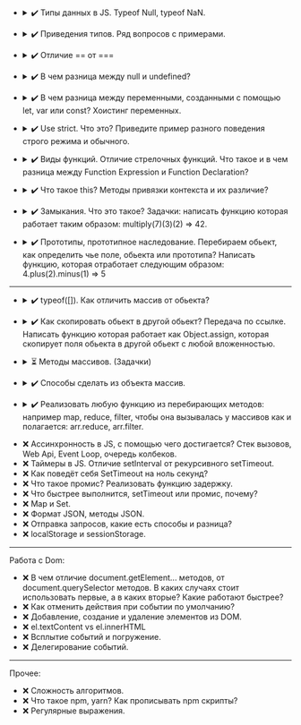 - <details>
  <summary>
     ✔️ Типы данных в JS. Typeof Null, typeof NaN.
  </summary>

  - number (Numbers, NaN, Infinity, - Infinity)
  - bigInt (Number more than 2^53)
  - string (chars sequence)
  - boolean (true, false)
  - null (special type for empty values) 
  - undefined (special type for non-defined variables)
  - object (complex type with properties (key-value))
  - symbol (type for unique ids)

  `typeof NaN` - "number"  
  `typeof Null` - "object", but it's language mistake
</details>

- <details>
  <summary>
    ✔️ Приведения типов. Ряд вопросов с примерами.
  </summary>

  - String  
  `String(value)`
    - true/false -> "true"/"false"
    - null -> "null"
    - undefined -> "undefined"
    - object -> [object Object] (except special objects like Arrays, Dates, etc.)
    - number -> number as string
  - Number  
  `Number(value)`
    - true/false -> 1/0
    - null -> 0
    - undefined -> NaN
    - string -> trims whitespaces and gets number (also "" becomes 0) or NaN if non-number symbols
    - object -> NaN (except Dates or Array with one number)
  - Boolean  
  `Boolean(value)`
    - "", 0, false, NaN, null, undefined -> false
    - other -> true
</details>

* <details>
  <summary>
    ✔️ Отличие == от ===
  </summary>

  - == 
  uses non-strict comparison with type conversion
  - ===
  uses strict comparison, different types returns false

  NB:
  ```javascript
  (null == undefined); // true
  (null === undefined); // false
  ```
</details>

* <details>
  <summary>
    ✔️ В чем разница между null и undefined?
  </summary>

  `null` - empty value  
  `undefined` - declared and not assigned variable
</details>

* <details>
  <summary>
    ✔️ В чем разница между переменными, созданными с помощью let, var или const? Хоистинг переменных.
  </summary>

  *let* and *const* may be used inside curved brackets {} where they declared and initialized (ReferenceError otherwise).
  *let* variable can be reassigned, *const* variable cannot be reassigned.  
  *var* have weird and hardly controlled behaviour, better don't use it.  

  Hoisting moves variable declarations to the top of the code. That makes possible to use variables before declaration. But hoisting does not work for initializing. Also hoisting does not working for *let* and *const*.  

  As a good rule: **always declare all variables at the beginning of every scope.**

  strict mode blocks opportunity to use variable before declaration.

</details>

* <details>
  <summary>
  ✔️ Use strict. Что это? Приведите пример разного поведения строго режима и обычного.
  </summary>

  Strict mode makes the code more secure by throwing errors in some cases, which works in standard mode.  
  Activated by using directive only at the beginning of script or function  
  `"use strict";`

  example:
  ```javascript
  str = 'str1'; // creates var str
  ```
  ```javascript
  "use strict";
  str = 'str2'; // cause error
  ```

  List of differences:
    - Using a variable/object, without declaring it, is not allowed
    - Assignment to a non-writable global is not allowed
    - Deleting a variable/object/function is not allowed
    - Duplicating a parameter name(functions)/a property name(objects) is not allowed
    - Octal numeric literals and escape characters are not allowed
    - Writing to a read-only/get-only property of objects is not allowed:
    - Deleting an undeletable property is not allowed
    - The with statement is not allowed
    - Words that can **not** be used as variable:
      - eval
      - arguments
      - implements
      - interface
      - let
      - package
      - private
      - protected
      - public
      - static
      - yield 
</details>

* <details>
  <summary>
    ✔️ Виды функций. Отличие стрелочных функций. Что такое и в чем разница между Function Expression и Function Declaration?
  </summary>

  There are two types of functions based on their creation:
  - Function Declaration
  - Function Expression

  The table below shows the difference:
  | Feature | Function Declaration | Function Expression |
  | --- |:---:| :---:|
  | Function need name (can't be anonymous)  | ✔️ | ❌ |
  | Hoisting | ✔️ | ❌ |
  | Global scoped | ✔️ | ❌ |
  | IIFE (immediately invoked function expressions) | ❌ | ✔️ |
  
   Examples:
   ```javascript
  // Function Declaration
  function doSomething() {
    // code
  };
  // Function Expression
  const doSomething = function() {
    // code
  };
  ```

  Arrow function it's shorthand for Function Expression  
  ```javascript
  const doSomething = function() {/*code*/}; // Standard function expression
  const doSomething = () => {/*code*/}; // Arrow function expression
  ```

</details>

* <details>
  <summary>
    ✔️ Что такое this? Методы привязки контекста и их различие?
  </summary>

  `this` is a reference to the object itself, from which it is called.
  Behaviour depends on where it uses:

  | Place | Reference |
  | :---: |:---:|
  | method  | owner object |
  | global | global object |
  | function | global object (non-strict) /	undefined (strict) |
  | arrow function | keeps previous context |
  | event | element (which have attached event) |
  
  Also, there are methods `call()` and `apply()`.
  They can be used to replace the default `this` object with a given as parameter.
  `bind()` method allows copy function with replaced `this`, that works only once (can’t be replaced again after first `bind()`)

</details>

* <details>
  <summary>
    ✔️ Замыкания. Что это такое? Задачки: написать функцию которая работает таким образом: multiply(7)(3)(2) => 42.
  </summary>

  The `closure` is an instrument to define inner and outer function context. It gives opportunity for a function to get access to outer scope and keep in memory inner scope.

  NB: If there are variables with the same name in outer and inner function scope, function priors inner variable, when it calls (way from inner scope to global scope)

  function:
  ```
  function multiply(number) {
    let savedNumber = 1

    function multiplyBase(num) {
      savedNumber *= num
      return multiplyBase
    }

    multiplyBase.toString = () => savedNumber
  
    return multiplyBase(number);
  }
  ```

</details>

* <details>
  <summary>
    ✔️ Прототипы, прототипное наследование. Перебираем обьект, как определить чье поле, обьекта или прототипа? Написать функцию, которая отработает следующим образом: 4.plus(2).minus(1) => 5
  </summary>

  A `prototype` is an object that grants properties and methods for derivative object. Class inheritance implemented in JavaScript via `prototype inheritance`. Prototypes form a chain till they reach `null` as final link.

  Method `hasOwnProperty()` allow to determine is a given property own or belongs to prototype.  
  The usage `for .. in` cycle combined with `hasOwnProperty()` method might be handy, for example:
  ```javascript
  function determineObjectOwnProps(obj){
    const props = [];
    for (const prop in obj) {
      props.push({property: prop, own: obj.hasOwnProperty(prop)})
    }
    console.table(props);
  }
  ```
  For getting array of own keys might be used `Object.keys()` or `Object.getOwnPropertyNames()` methods.

  For implementing `4.plus(2).minus(1)` we should modify `Number` prototype with additional methods `plus` and `minus`, but the number must be wrapped in the brackets `()` for correct working.
  ```javascript
  Number.prototype.plus = function(num) {return this + num}
  Number.prototype.minus = function(num) {return this - num}
  console.log((4).plus(2).minus(1))
  console.log((120).minus(79).plus(6))
  ```

</details>

---
* <details>
  <summary>
    ✔️ typeof([]). Как отличить массив от обьекта?
  </summary>

  `typeof([])` returns `object`.
  In this case might be used `Array.isArray()` method
  ```javascript
  console.log(Array.isArray([]))
  console.log(Array.isArray({}))
  ```

</details>

* <details>
  <summary>
    ✔️ Как скопировать обьект в другой обьект? Передача по ссылке. Написать функцию которая работает как Object.assign, которая скопирует поля обьекта в другой обьект с любой вложенностью.
  </summary>

  The easiest way for object copying is method `Object.assign()`, but it does not work properly with nested objects (all nested objects keeps links)

  There are different ways for deep copying: using special libraries or using `JSON.parse(JSON.stringify())`.  
  Also, there is an option to write recursive function:
  ```javascript
  function deepCopy(obj) {
    if (typeof obj === 'object' || obj === null) {
      const objCopy = {};
      Object.keys(obj).forEach(prop => {
        objCopy[prop] = deepCopy(obj[prop])
      })
      return objCopy;
    } else if (Array.isArray(obj)) {
      return objCopy = obj.map(elem => {
        return deepCopy(elem);
      });
    } else {
      return obj;
    }
  }
  ```

</details>

* <details>
  <summary>
    ⏳ Методы массивов. (Задачки)
  </summary>

  list of exersises:
  http://sinyakov.com/frontend/problems.html

  <details>
    <summary>
      ✔️ sum-of-positive
    </summary>

    Description:  
    You get an array of numbers, return the sum of all of the positives ones.

    Example [1,-4,7,12] => 1 + 7 + 12 = 20

    Note: if there is nothing to sum, the sum is default to 0.

    Solution:  
    ```javascript
    function positiveSum(arr) {
      return arr.reduce((acc, elem) => {
        return elem > 0 ? acc + elem : acc
      }, 0)
    }
    ```

  </details>

  <details>
    <summary>
      ✔️ shortest-word
    </summary>

    Description:  
    Simple, given a string of words, return the length of the shortest word(s).

    String will never be empty and you do not need to account for different data types.



    Solution:  
    ```javascript
    function findShort(s) {
      return s.split(" ").reduce((minLength, word) => Math.min(minLength, word.length), Infinity);
    }
    ```

  </details>

   <details>
    <summary>
      ✔️ list-filtering
    </summary>

    Description:  
    In this kata you will create a function that takes a list of non-negative integers and strings and returns a new list with the strings filtered out.

    Example:  
    `filter_list([1,2,'a','b']) == [1,2]`  
    `filter_list([1,'a','b',0,15]) == [1,0,15]`  
    `filter_list([1,2,'aasf','1','123',123]) == [1,2,123]`
    
    Solution:  
    ```javascript
    function filter_list(l) {
      return l.filter(elem => typeof elem === 'number')
    }
    ```

  </details>

  <details>
    <summary>
      ✔️ square-every-digit
    </summary>

    Description:  
    Welcome. In this kata, you are asked to square every digit of a number and concatenate them.

    For example, if we run 9119 through the function, 811181 will come out, because 9<sup>2</sup> is 81 and 1<sup>2</sup> is 1.

    Note: The function accepts an integer and returns an integer

    Solution:  
    ```javascript
    function squareDigits(num) {
      return Number(String(num).split('').map(num => num * num).join(''));
    }
    ```

  </details>

  <details>
    <summary>
      ✔️ Build a square
    </summary>

    Description:  
    I will give you an integer. Give me back a shape that is as long and wide as the integer. The integer will be a whole number between 1 and 50.

    Example  
    `n = 3`, so I expect a 3x3 square back just like below as a string:

    +++  
    +++  
    +++

    Solution:  
    ```javascript
    function generateShape(integer) {
      return ('+'.repeat(integer) + '\n').repeat(integer - 1) + '+'.repeat(integer);
    }
    ```

  </details>

  <details>
    <summary>
      ✔️ Friend or Foe
    </summary>

    Description:  
    Make a program that filters a list of strings and returns a list with only your friends name in it.

    If a name has exactly 4 letters in it, you can be sure that it has to be a friend of yours! Otherwise, you can be sure he's not...

    Ex: Input = ["Ryan", "Kieran", "Jason", "Yous"], Output = ["Ryan", "Yous"]

    i.e.

    ```
    friend ["Ryan", "Kieran", "Mark"] `shouldBe` ["Ryan", "Mark"]
    ```
    Note: keep the original order of the names in the output.    

    Solution:  
    ```javascript
    function friend(friends) {
      return friends.filter(name => name.length === 4);
    }
    ```

  </details>

  <details>
    <summary>
      ✔️ Vowel Count
    </summary>

    Description:  
    Return the number (count) of vowels in the given string.

    We will consider `a, e, i, o, u` as vowels for this Kata (but not `y`).

    The input string will only consist of lower case letters and/or spaces.

    Solution:  
    ```javascript
    function getCount(str) {
      var vowelsCount = 0;

      str.split('').forEach(symbol => vowelsCount = vowelsCount + ['a', 'e', 'i', 'o', 'u'].includes(symbol));

      return vowelsCount;
    }
    ```

  </details>

  <details>
    <summary>
      ✔️ playing-with-digits
    </summary>

    Description:  
    Some numbers have funny properties. For example:

    `89 --> 8¹ + 9² = 89 * 1`

    `695 --> 6² + 9³ + 5⁴= 1390 = 695 * 2`

    `46288 --> 4³ + 6⁴+ 2⁵ + 8⁶ + 8⁷ = 2360688 = 46288 * 51`

    Given a positive integer n written as abcd... (a, b, c, d... being digits) and a positive integer p

    - we want to find a positive integer k, if it exists, such as the sum of the digits of n taken to the successive powers of p is equal to k * n.
    In other words:

    `Is there an integer k such as : (a ^ p + b ^ (p+1) + c ^(p+2) + d ^ (p+3) + ...) = n * k`

    If it is the case we will return k, if not return -1.

    Note: n and p will always be given as strictly positive integers.
    ```
    digPow(89, 1) should return 1 since 8¹ + 9² = 89 = 89 * 1
    digPow(92, 1) should return -1 since there is no k such as 9¹ + 2² equals 92 * k
    digPow(695, 2) should return 2 since 6² + 9³ + 5⁴= 1390 = 695 * 2
    digPow(46288, 3) should return 51 since 4³ + 6⁴+ 2⁵ + 8⁶ + 8⁷ = 2360688 = 46288 * 51
    ```

    Solution:  
    ```javascript
    function digPow(n, p) {
      const sumOfPows = Array.from(String(n), Number).reduce((sum, digit, index) => sum + digit ** (index + p), 0);
      return sumOfPows % n === 0 ? sumOfPows / n : -1
    }
    ```

  </details>

  <details>
    <summary>
      ✔️ array-dot-diff
    </summary>

    Description:  
    Your goal in this kata is to implement a difference function, which subtracts one list from another and returns the result.

    It should remove all values from list a, which are present in list b.  
    `arrayDiff([1,2],[1]) == [2]`  
    If a value is present in b, all of its occurrences must be removed from the other:  
    `arrayDiff([1,2,2,2,3],[2]) == [1,3]`  

    Solution:  
    ```javascript
    function arrayDiff(a, b) {
      return a.filter(elem => !b.includes(elem))
    }    
    ```

  </details>

  <details>
    <summary>
      ✔️ find-the-capitals-1
    </summary>

    Description:  
    Write a function that takes a single string (word) as argument. The function must return an ordered list containing the indexes of all capital letters in the string.

    Example:  
    `Test.assertSimilar( capitals('CodEWaRs'), [0,3,4,6] );`

    Solution:  
    ```javascript
    var capitals = function (word) {
      return word.split('').map((symbol, index) => symbol.match(/[A-Z]/g) ? index : -1).filter(index => index >= 0);
    };
    ```

  </details>

  <details>
    <summary>
      ✔️ insert-dashes
    </summary>

    Description:  
    Write a function insertDash(num)/InsertDash(int num) that will insert dashes ('-') between each two odd numbers in num. For example: if num is 454793 the output should be 4547-9-3. Don't count zero as an odd number.

    Note that the number will always be non-negative (>= 0).

    Solution:  
    ```javascript
    function insertDash(num) {
      const regex = /([1|3|5|7|9])([1|3|5|7|9])/g
      return String(num).replace(regex, "$1-$2").replace(regex, "$1-$2")
    }

    ```

  </details>

  <details>
    <summary>
      ✔️ Count the smiley faces
    </summary>

    Description:  
    Given an array (arr) as an argument complete the function countSmileys that should return the total number of smiling faces.

    Rules for a smiling face:

    Each smiley face must contain a valid pair of eyes. Eyes can be marked as : or ;
    A smiley face can have a nose but it does not have to. Valid characters for a nose are - or ~
    Every smiling face must have a smiling mouth that should be marked with either ) or D
    No additional characters are allowed except for those mentioned.

    Valid smiley face examples: `:) :D ;-D :~)`
    Invalid smiley faces: `;( :> :} :]`

    Example  
    ``` 
    countSmileys([':)', ';(', ';}', ':-D']);       // should return 2;
    countSmileys([';D', ':-(', ':-)', ';~)']);     // should return 3;
    countSmileys([';]', ':[', ';*', ':$', ';-D']); // should return 1;
    ```
    Note  
    In case of an empty array return 0. You will not be tested with invalid input (input will always be an array). Order of the face (eyes, nose, mouth) elements will always be the same.

    Solution:  
    ```javascript
    function countSmileys(arr) {
      return arr.filter(face => face.match(/(\:|\;)(\-|\~)?(\)|D)/)).length
    }
    ```

  </details>

  <details>
    <summary>
      ✔️ homogenous-arrays
    </summary>

    Description:  
    Challenge:

    Given a two-dimensional array, return a new array which carries over only those arrays from the original, which were not empty and whose items are all of the same type (i.e. homogenous). For simplicity, the arrays inside the array will only contain characters and integers.

    Example:

    Given [[1, 5, 4], ['a', 3, 5], ['b'], [], ['1', 2, 3]], your function should return [[1, 5, 4], ['b']].

    Addendum:

    Please keep in mind that for this kata, we assume that empty arrays are not homogenous.

    The resultant arrays should be in the order they were originally in and should not have its values changed.

    No implicit type casting is allowed. A subarray [1, '2'] would be considered illegal and should be filtered out.

    
    Solution:  
    ```javascript
    function filterHomogenous(arrays) {
      return arrays.filter(arr => arr.length > 0 && arr.map(elem => typeof elem).every((val, i , arr) => val === arr[0] ));
    }
    ```

  </details>

  <details>
    <summary>
      ✔️ lottery-ticket
    </summary>

    Description:  
    Time to win the lottery!

    Given a lottery ticket (ticket), represented by an array of 2-value arrays, you must find out if you've won the jackpot. Example ticket:

    ```
    [ [ 'ABC', 65 ], [ 'HGR', 74 ], [ 'BYHT', 74 ] ]
    ```
    To do this, you must first count the 'mini-wins' on your ticket. Each sub array has both a string and a number within it. If the character code of any of the characters in the string matches the number, you get a mini win. Note you can only have one mini win per sub array.

    Once you have counted all of your mini wins, compare that number to the other input provided (win). If your total is more than or equal to (win), return 'Winner!'. Else return 'Loser!'.

    All inputs will be in the correct format. Strings on tickets are not always the same length.

    Solution:  
    ```javascript
    function bingo(tickets, win) {
      return tickets.map(ticket => ticket[0].split('').some(char => char.charCodeAt(0) === ticket[1]) ? true : false).filter(res => res === true).length >= win ? 'Winner!' : 'Loser!'
    }
    ```

  </details>

  <details>
    <summary>
      ✔️ row-weights
    </summary>

    Description:  
    Scenario  
    Several people are standing in a row divided into two teams. The first person goes into team 1, the second goes into team 2, the third goes into team 1, and so on.

    Task  
    Given an array of positive integers (the weights of the people), return a new array/tuple of two integers, where the first one is the total weight of team 1, and the second one is the total weight of team 2.

    Notes  
    Array size is at least 1.
    All numbers will be positive.
    Input >> Output Examples
    ```
    rowWeights([13, 27, 49])  ==>  return (62, 27)
    ```
    Explanation:  
    The first element 62 is the total weight of team 1, and the second element 27 is the total weight of team 2.
    ```
    rowWeights([50, 60, 70, 80])  ==>  return (120, 140)
    ```
    Explanation:  
    The first element 120 is the total weight of team 1, and the second element 140 is the total weight of team 2.

    ```
    rowWeights([80])  ==>  return (80, 0)
    ```
    Explanation:  
    The first element 80 is the total weight of team 1, and the second element 0 is the total weight of team 2.

    Solution:  
    ```javascript
    function rowWeights(array) {
      return array.reduce((result, value, index) => result.map((team, i) => index % 2 === i ? team + value : team), [0, 0])
    }
    ```

  </details>

  <details>
    <summary>
      ✔️ scrolling-text
    </summary>

    Description:  
    Let's create some scrolling text!

    Your task is to complete the function which takes a string, and returns an array with all possible rotations of the given string, in uppercase.

    Example
    `scrollingText("codewars")` should return:
    ```
    [ "CODEWARS",
      "ODEWARSC",
      "DEWARSCO",
      "EWARSCOD",
      "WARSCODE",
      "ARSCODEW",
      "RSCODEWA",
      "SCODEWAR" ]
    ```
    Good luck!

    Solution:  
    ```javascript
    function scrollingText(text) {
      return [...Array(text.length)].map((str, i) => (text.slice(i) + text.slice(0, i)).toUpperCase())
    }
    ```

  </details>

  <details>
    <summary>
      ✔️ zipwith
    </summary>

    Description:  
    Implement zipWith  
    zipWith takes a function and two arrays and zips the arrays together, applying the function to every pair of values.  
    The function value is one new array.

    If the arrays are of unequal length, the output will only be as long as the shorter one.
    (Values of the longer array are simply not used.)

    Inputs should not be modified.

    Examples
    ```javascript
    zipWith( Math.pow, [10,10,10,10], [0,1,2,3] )      =>  [1,10,100,1000]
    zipWith( Math.max, [1,4,7,1,4,7], [4,7,1,4,7,1] )  =>  [4,7,7,4,7,7]

    zipWith( function(a,b) { return a+b; }, [0,1,2,3], [0,1,2,3] )  =>  [0,2,4,6]  Both forms are valid.
    zipWith( (a,b) => a+b, [0,1,2,3], [0,1,2,3] )  =>  [0,2,4,6]  Both are functions.
    ```
    Input validation  
    Assume all input is valid.

    Solution:  
    ```javascript
    function zipWith(fn,a0,a1) {
      return [...Array(Math.min(a0.length, a1.length))].map((el, i) => fn(a0[i], a1[i]));
    }
    ```

  </details>

  <details>
    <summary>
      ✔️ beginner-lost-without-a-map
    </summary>

    Description:  
    Given an array of integers, return a new array with each value doubled.

    For example:

    `[1, 2, 3] --> [2, 4, 6]`

    For the beginner, try to use the map method - it comes in very handy quite a lot so is a good one to know.

    Solution:  
    ```javascript
    function maps(x){
      return x.map(num => num * 2);
    }
    ```

  </details>

  <details>
    <summary>
      ✔️ array-plus-array
    </summary>

    Description:  
    I'm new to coding and now I want to get the sum of two arrays...actually the sum of all their elements. I'll appreciate for your help.

    P.S. Each array includes only integer numbers. Output is a number too.

    Solution:  
    ```javascript
    
    ```

  </details>

  <details>
    <summary>
      ✔️ array-plus-array
    </summary>

    Description:  
    I'm new to coding and now I want to get the sum of two arrays...actually the sum of all their elements. I'll appreciate for your help.

    P.S. Each array includes only integer numbers. Output is a number too.

    Solution:  
    ```javascript
    function arrayPlusArray(arr1, arr2) {
      return arr1.concat(arr2).reduce((sum, el) => sum + el, 0)
    }
    ```

  </details>

  <details>
    <summary>
      ✔️ is-every-value-in-the-array-an-array
    </summary>

    Description:  
    Is every value in the array an array?

    This should only test the second array dimension of the array. The values of the nested arrays don't have to be arrays.

    Examples:
    ```
    [[1],[2]] => true
    ['1','2'] => false
    [{1:1},{2:2}] => false
    ```

    Solution:  
    ```javascript
    const arrCheck = arr => arr.every(el => Array.isArray(el))
    ```

  </details>

  <details>
    <summary>
      ✔️ make-a-square-box
    </summary>

    Description:  
    Easy; Make a box
    Given a number as a parameter, return an array containing strings which form a box.
    Like this:

    n = 5
    ```
    [
      '-----',
      '-   -',
      '-   -',
      '-   -',
      '-----'
    ]
    ```
    n = 3
    ```
    [
      '---',
      '- -',
      '---'
    ]
    ```

    Solution:  
    ```javascript
    function box(num) {
      return [...Array(num)].map((el, i) => i === 0 || i === num - 1 ? '-'.repeat(num) : `-${' '.repeat(num - 2)}-`);
    }
    ```

  </details>

  <details>
    <summary>
      ✔️ magic-index
    </summary>

    Description:  
    A magic index in an array A[1...n-1] is defined to be an index such that A[i] = i. Given a sorted array of distinct integers, write a method to find a magic index, if one exists, in array A.

    ```
    findMagic([-20,-10,2,10,20]); // Returns 2
    ```

    Solution:  
    ```javascript
    function findMagic(arr){  
      const magicNum = arr.filter((el,i) => el === i)[0]
      return magicNum ? magicNum : -1
    }
    ```

  </details>

  <details>
    <summary>
      ✔️ flatten-and-sort-an-array
    </summary>

    Description:  

    Given a two-dimensional array of integers, return the flattened version of the array with all the integers in the sorted (ascending) order.

    Example:

    Given [[3, 2, 1], [4, 6, 5], [], [9, 7, 8]], your function should return [1, 2, 3, 4, 5, 6, 7, 8, 9].

    Addendum:

    Please, keep in mind, that JavaScript is by default sorting objects alphabetically. For more information, please consult:

    http://stackoverflow.com/questions/6093874/why-doesnt-the-sort-function-of-javascript-work-well

    Solution:  
    ```javascript
    function flattenAndSort(array) {
      return [].concat(...array).sort((a,b) => a-b > 0 ? 1 : -1);
    }
    ```

  </details>

  <details>
    <summary>
      ✔️ Two Sum
    </summary>

    Description:  
    Write a function that takes an array of numbers (integers for the tests) and a target number. It should find two different items in the array that, when added together, give the target value. The indices of these items should then be returned in a tuple like so: (index1, index2).

    For the purposes of this kata, some tests may have multiple answers; any valid solutions will be accepted.

    The input will always be valid (numbers will be an array of length 2 or greater, and all of the items will be numbers; target will always be the sum of two different items from that array).

    Based on: http://oj.leetcode.com/problems/two-sum/
    ```
    twoSum [1, 2, 3] 4 === (0, 2)
    ```

    Solution:  
    ```javascript
    function twoSum(numbers, target) {
      for (const [i1, el1] of numbers.entries()) {
        const checkResult = numbers.findIndex((el2, i2) => el1 + el2 === target && i2 !== i1)
        if (checkResult !== -1) {
          return [i1, checkResult]
        }
      }
    }
    ```

  </details>

  <details>
    <summary>
      ✔️ Length of missing array
    </summary>

    Description:  
    You get an array of arrays.  
    If you sort the arrays by their length, you will see, that their length-values are consecutive.
    But one array is missing!


    You have to write a method, that return the length of the missing array.
    ```
    Example:
    [[1, 2], [4, 5, 1, 1], [1], [5, 6, 7, 8, 9]] --> 3
    ```

    If the array of arrays is null/nil or empty, the method should return 0.

    When an array in the array is null or empty, the method should return 0 too!
    There will always be a missing element and its length will be always between the given arrays.

    Have fun coding it and please don't forget to vote and rank this kata! :-)

    I have created other katas. Have a look if you like coding and challenges.

    Solution:  
    ```javascript
    function getLengthOfMissingArray(arrayOfArrays) {
      if (!arrayOfArrays || arrayOfArrays.some(arr => !arr)) {
        return 0;
      }
      const sortedArray = arrayOfArrays.sort((a, b) => a.length - b.length);
      const minLength = sortedArray[0] && sortedArray[0].length;
      if (minLength) {
        return sortedArray.map((arr, i) => arr.length - i - minLength).findIndex(el => el === 1) + minLength;
      } else {
        return 0;
      }
    }
    ```

  </details>

  <details>
    <summary>
      ✔️ Data Reverse
    </summary>

    Description:  
    A stream of data is received and needs to be reversed.

    Each segment is 8 bits long, meaning the order of these segments needs to be reversed, for example:

    ```
    11111111  00000000  00001111  10101010
    (byte1)   (byte2)   (byte3)   (byte4)
    ```
    should become:
    ```
    10101010  00001111  00000000  11111111
    (byte4)   (byte3)   (byte2)   (byte1)
    ```
    The total number of bits will always be a multiple of 8.

    The data is given in an array as such:
    ```
    [1,1,1,1,1,1,1,1,0,0,0,0,0,0,0,0,0,0,0,0,1,1,1,1,1,0,1,0,1,0,1,0]
    ```
    Note: In the C and NASM languages you are given the third parameter which is the number of segment blocks.

    Solution:  
    ```javascript
    function dataReverse(data) {
      let resultArr = [];
      for (let i = data.length / 8; i > 0; i--) {
        resultArr = resultArr.concat(data.slice((i - 1) * 8, i * 8));
      }
      return resultArr
    }
    ```

  </details>

  <details>
    <summary>
      ✔️ Duplicate Encoder
    </summary>

    Description:  
    The goal of this exercise is to convert a string to a new string where each character in the new string is `"("` if that character appears only once in the original string, or `")"` if that character appears more than once in the original string. Ignore capitalization when determining if a character is a duplicate.

    Examples
    ```
    "din"      =>  "((("
    "recede"   =>  "()()()"
    "Success"  =>  ")())())"
    "(( @"     =>  "))((" 
    ```
    Notes

    Assertion messages may be unclear about what they display in some languages. If you read "...It Should encode XXX", the "XXX" is the expected result, not the input!

    Solution:  
    ```javascript
    function duplicateEncode(word) {
      return word.split('').map((letter, i) => (word.slice(0, i) + word.slice(i + 1)).toLowerCase().includes(letter.toLowerCase()) ? ')' : '(').join('');
    }
    ```

  </details>

  <details>
    <summary>
      ✔️ Alternate capitalization
    </summary>

    Description:  
    Given a string, capitalize the letters that occupy even indexes and odd indexes separately, and return as shown below. Index `0` will be considered even.

    For example, `capitalize("abcdef") = ['AbCdEf', 'aBcDeF']`. See test cases for more examples.

    The input will be a lowercase string with no spaces.

    Good luck!

    Solution:  
    ```javascript
    function capitalize(s) {
      return [
        s.split('').map((letter, i) => i % 2 ? letter : letter.toUpperCase()).join(''),
        s.split('').map((letter, i) => i % 2 ? letter.toUpperCase() : letter).join('')
      ];
    };
    ```

  </details>

  <details>
    <summary>
      ✔️ Sort the odd
    </summary>

    Description:  
    You have an array of numbers.
    Your task is to sort ascending odd numbers but even numbers must be on their places.

    Zero isn't an odd number and you don't need to move it. If you have an empty array, you need to return it.

    Example
    ```
    sortArray([5, 3, 2, 8, 1, 4]) == [1, 3, 2, 8, 5, 4]
    ```
    Solution:  
    ```javascript
    function sortArray(array) {
      const oddNumbers = array.filter(num => num % 2).sort((a, b) => a - b);
      let oddIndex = 0;
      return array.map(num => {
        if (num % 2) {
          oddIndex++
          return oddNumbers[oddIndex - 1]
        } else {
          return num
        }
      })
    }
    ```

  </details>

  <details>
    <summary>
      ✔️ Format a string of names like "Bart, Lisa & Maggie"
    </summary>

    Description:  
    Given: an array containing hashes of names

    Return: a string formatted as a list of names separated by commas except for the last two names, which should be separated by an ampersand.

    Example:
    ```
    list([ {name: 'Bart'}, {name: 'Lisa'}, {name: 'Maggie'} ])
    // returns 'Bart, Lisa & Maggie'

    list([ {name: 'Bart'}, {name: 'Lisa'} ])
    // returns 'Bart & Lisa'

    list([ {name: 'Bart'} ])
    // returns 'Bart'

    list([])
    // returns ''
    ```
    Note: all the hashes are pre-validated and will only contain A-Z, a-z, '-' and '.'.

    Solution:  
    ```javascript
    function list(names) {
      return names.reduce((res, elem, i) => res = `${res}${i === 0 ? '' : i === names.length - 1 ? ' & ' : ', '}${elem.name}`, '')
    }
    ```

  </details>

  <details>
    <summary>
      ✔️ Proof Read
    </summary>

    Description:  
    You've just finished writing the last chapter for your novel when a virus suddenly infects your document. It has swapped the 'i's and 'e's in 'ei' words and capitalised random letters. Write a function which will:

    a) remove the spelling errors in 'ei' words. (Example of 'ei' words: their, caffeine, deceive, weight)

    b) only capitalise the first letter of each sentence. Make sure the rest of the sentence is in lower case.

    Example: He haD iEght ShOTs of CAffIEne. --> He had eight shots of caffeine.

    Solution:  
    ```javascript
    function proofread(str) {
      return str.toLowerCase().replace(/ie/ig, 'ei').replace(/(^|[!?.]\s+)([a-z])/g, (m, g1, g2) => g1 + g2.toUpperCase());
    }
    ```

  </details>

  <details>
    <summary>
      ✔️ Simple Fun #79: Delete a Digit
    </summary>

    Description:  
    Task  
    Given an integer `n`, find the maximal number you can obtain by deleting exactly one digit of the given number.

    Example
    For `n = 152`, the output should be `52`;

    For `n = 1001`, the output should be `101`.

    Input/Output
    `[input]` integer `n`

    Constraints: `10 ≤ n ≤ 1000000`.

    `[output]` an integer

    Solution:  
    ```javascript
    function deleteDigit(n) {
      return Math.max(...[...String(n)].map((el, i, arr) => Number(arr.filter((dig, index) => index !== i).join(''))));
    }
    ```

  </details>

  <details>
    <summary>
      ✔️ Equal Sides Of An Array
    </summary>

    Description:  
    You are going to be given an array of integers. Your job is to take that array and find an index N where the sum of the integers to the left of N is equal to the sum of the integers to the right of N. If there is no index that would make this happen, return `-1`.

    For example:

    Let's say you are given the array `{1,2,3,4,3,2,1}`: Your function will return the index 3, because at the 3rd position of the array, the sum of left side of the index (`{1,2,3}`) and the sum of the right side of the index (`{3,2,1}`) both equal `6`.

    Let's look at another one.
    You are given the array `{1,100,50,-51,1,1}`: Your function will return the index `1`, because at the 1st position of the array, the sum of left side of the index (`{1}`) and the sum of the right side of the index (`{50,-51,1,1}`) both equal `1`.

    Last one:  
    You are given the array `{20,10,-80,10,10,15,35}`
    At index 0 the left side is `{}`
    The right side is `{10,-80,10,10,15,35}`
    They both are equal to `0` when added. (Empty arrays are equal to 0 in this problem)
    Index 0 is the place where the left side and right side are equal.

    Note: Please remember that in most programming/scripting languages the index of an array starts at 0.

    Input:  
    An integer array of length `0 < arr < 1000`. The numbers in the array can be any integer positive or negative.

    Output:  
    The lowest index `N` where the side to the left of `N` is equal to the side to the right of `N`. If you do not find an index that fits these rules, then you will return `-1`.

    Note:  
    If you are given an array with multiple answers, return the lowest correct index.

    Solution:  
    ```javascript
    function findEvenIndex(arr) {
      const arrSum = (array) => array.reduce((sum, el) => sum + el, 0)
      return arr.findIndex((el, i, arr) => arrSum(arr.slice(0, i)) === arrSum(arr.slice(i + 1)))
    }
    ```

  </details>

  <details>
    <summary>
      ✔️ Easy Balance Checking
    </summary>

    Description:  
    You are given a (small) check book as a - sometimes - cluttered (by non-alphanumeric characters) string:

    ```
    "1000.00
    125 Market 125.45
    126 Hardware 34.95
    127 Video 7.45
    128 Book 14.32
    129 Gasoline 16.10"
    The first line shows the original balance. Each other line (when not blank) gives information: check number, category, check amount.
    ```
    First you have to clean the lines keeping only letters, digits, dots and spaces.

    Then return a report as a string (underscores show spaces -- don't put them in your solution. They are there so you can see them and how many of them you need to have):
    ```
    "Original_Balance:_1000.00
    125_Market_125.45_Balance_874.55
    126_Hardware_34.95_Balance_839.60
    127_Video_7.45_Balance_832.15
    128_Book_14.32_Balance_817.83
    129_Gasoline_16.10_Balance_801.73
    Total_expense__198.27
    Average_expense__39.65"
    On each line of the report you have to add the new balance and then in the last two lines the total expense and the average expense. So as not to have a too long result string we don't ask for a properly formatted result.
    ```
    Notes  
    - It may happen that one (or more) line(s) is (are) blank.
    - Round to 2 decimals your results.
    - The line separator of results may depend on the language `\n` or `\r\n`. See examples in the "Sample tests".
    - R language: Don't use R's base function "mean()" that could give results slightly different from expected ones.

    Solution:  
    ```javascript
    function balance(book) {
      const normNum = (str) => Number(str).toFixed(2);
      return book
        .replace(/[^\w|^\.|^\s]/g, '')
        .split('\n')
        .filter(el => el.length > 0)
        .reduce((dataObj, el, i, arr) => {
          if (i === 0) {
            dataObj.text = `Original Balance: ${el}\r\n`;
            dataObj.originalBalance = normNum(el);
            dataObj.currentBalance = normNum(el);
          } else {
            const rowAsArr = el.split(' ');
            rowAsArr[2] = normNum(rowAsArr[2]);
            dataObj.currentBalance = normNum(dataObj.currentBalance - rowAsArr[2]);
            dataObj.text += `${rowAsArr.join(' ')} Balance ${dataObj.currentBalance}\r\n`;
            if (i === arr.length - 1) {
              dataObj.text += `Total expense  ${normNum(dataObj.originalBalance - dataObj.currentBalance)}\r\n`;
              dataObj.text += `Average expense  ${normNum((dataObj.originalBalance - dataObj.currentBalance) / (arr.length - 1))}`;
            }
          }
          return dataObj;
        }, {}).text;
    }
    ```

  </details>

  <details>
    <summary>
      ✔️ Sort with a sorting array
    </summary>

    Description:  
    Sort an array according to the indices in another array. It is guaranteed that the two arrays have the same size, and that the sorting array has all the required indices.

    initialArray = ['x', 'y', 'z'] sortingArray = [ 1, 2, 0]

    sort(initialArray, sortingArray) => ['z', 'x', 'y']

    sort(['z', 'x', 'y'], [0, 2, 1]) => ['z', 'y', 'x']

    Solution:  
    ```javascript
    function sort(initialArray, sortingArray) {
      return initialArray.reduce((arr, el, i) => {
        arr[sortingArray[i]] = initialArray[i];
        return arr;
      }, []);
    }
    ```

  </details>

  <details>
    <summary>
      ✔️ 
    </summary>

    Description:  
    

    Solution:  
    ```javascript
    
    ```

  </details>

</details>

* <details>
  <summary>
    ✔️ Способы сделать из объекта массив.
  </summary>

  The easiest way to make `array` from `object` is `Object.entries()` method
  
  ```javascript
  const someObject = {a:1, b:2, c:'sometext'};
  const arrayFromObject = Object.entries(someObject);
  console.log(arrayFromObject);
  ```
  Also there are options to make it via `Object.keys()` or `Object.values()`


</details>

* <details>
  <summary>
    ✔️ Реализовать любую функцию из перебирающих методов: например map, reduce, filter, чтобы она вызывалась у массивов как и полагается: arr.reduce, arr.filter.
  </summary>

  ```javascript
  const arr = [0,1,2,3,4,5,6,7,8,9]

  arrQuadrupled = arr.map(elem => elem*4);
  arrSummarized = arr.reduce((sum, elem) => elem += sum, 0);
  arrEvenOnly = arr.filter(elem => elem % 2 === 0);

  console.log(`Initial array: ${arr.toString()}`)
  console.log(`Qudrupled array: ${arrQuadrupled.toString()}`)
  console.log(`Sum of array: ${arrSummarized.toString()}`)
  console.log(`Filtered array(even only): ${arrEvenOnly.toString()}`)
  ```

</details>

 
* ❌ Ассинхронность в JS, с помощью чего достигается? Стек вызовов, Web Api, Event Loop, очередь колбеков.
* ❌ Таймеры в JS. Отличие setInterval от рекурсивного setTimeout.
* ❌ Как поведёт себя SetTimeout на ноль секунд?
* ❌ Что такое промис? Реализовать функцию задержку.
* ❌ Что быстрее выполнится, setTimeout или промис, почему?
* ❌ Map и Set.
* ❌ Формат JSON, методы JSON.
* ❌ Отправка запросов, какие есть способы и разница?
* ❌ localStorage и sessionStorage.

---

Работа с Dom:

* ❌ В чем отличие document.getElement... методов, от document.querySelector методов. В каких случаях стоит использовать первые, а в каких вторые? Какие работают быстрее?
* ❌ Как отменить действия при событии по умолчанию?
* ❌ Добавление, создание и удаление элементов из DOM.
* ❌ el.textContent vs el.innerHTML
* ❌ Всплытие событий и погружение.
* ❌ Делегирование событий.

---

Прочее:

* ❌ Сложность алгоритмов.
* ❌ Что такое npm, yarn? Как прописывать npm скрипты?
* ❌ Регулярные выражения.